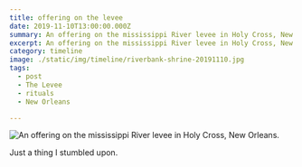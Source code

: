 ```yaml
---
title: offering on the levee
date: 2019-11-10T13:00:00.000Z
summary: An offering on the mississippi River levee in Holy Cross, New Orleans.
excerpt: An offering on the mississippi River levee in Holy Cross, New Orleans.
category: timeline
image: ./static/img/timeline/riverbank-shrine-20191110.jpg
tags:
  - post
  - The Levee
  - rituals
  - New Orleans

---
```


![An offering on the mississippi River levee in Holy Cross, New Orleans.](/static/img/timeline/riverbank-shrine-20191110.jpg "An offering on the mississippi River levee in Holy Cross, New Orleans.")

Just a thing I stumbled upon.
